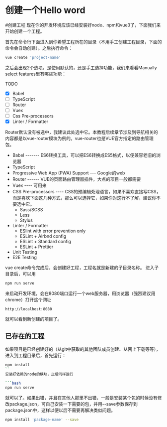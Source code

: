 # 创建一个Hello word


#创建工程
现在你的开发环境应该已经安装好node、npm和vue3了，下面我们来开始创建一个工程。

首先在命令行下面进入到你希望工程所在的目录（不用手工创建工程目录，下面的命令会自动创建）。之后执行命令：

```bash
vue create 'project-name'
```
之后会出现2个选项，是使用默认的，还是手工选择功能，我们来看看Manually select features里有哪些功能：

TODO

- [x] Babel
- [ ] TypeScript
- [ ] Router
- [ ] Vuex
- [ ] Css Pre-processors
- [x] Linter / Formatter

Router默认没有被选中，我建议此处选中它。本教程后续章节涉及到导航相关的内容都是以vue-router模块为例的。vue-router也是VUE官方指定的路由管理包。

* Babel  -------  ES6转换工具，可以把ES6转换成ES5格式，以便兼容老旧的浏览器
* TypeScript 
* Progressive Web App (PWA) Support --- Google的web
* Router  ------ VUE的页面路由管理器插件，大点的项目一般都需要
* Vuex  ---- 可用来
* CSS Pre-processors ---- CSS的预编辑处理语言，如果不喜欢直接写CSS，而是喜欢下面这几种方式，那么可以选择它，如果你对这行不了解，建议你不要选中它。
  * Sass/SCSS
  * Less
  * Stylus
* Linter / Formatter
  * ESlint with error prevention only
  * ESLint + Airbnd config
  * ESLint + Standard config
  * ESLint + Prettier
* Unit Testing
* E2E Testing

vue create命令完成后，会创建好工程，工程名就是新建的子目录名称。
进入子目录后，可以用

```bash
npm run serve
```
来启动开发环境，会在8080端口运行一个web服务器，用浏览器（强烈建议用chrome）打开这个网址

```
http://localhost:8080
```
就可以看到新创建的项目了。

## 已存在的工程
如果项目是已经创建好的（从git中获取的其他团队成员创建、从网上下载等等），进入到工程目录后，首先运行：

```bash
npm install
``
安装好依赖的node的模块，之后同样运行

```bash
npm run serve
```
就可以了。如果出错，并且在其他人那里不出错，一般是安装某个包的时候没有修改package.json，可自己安装一下需要的包，并用--save参数保存到package.json中，这样以便以后不需要再解决类似问题。

```bash
npm install 'package-name' --save
```
